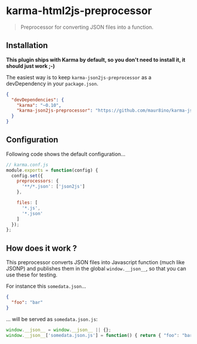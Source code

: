# karma-html2js-preprocessor

> Preprocessor for converting JSON files into a function.

## Installation

**This plugin ships with Karma by default, so you don't need to install it, it should just work ;-)**

The easiest way is to keep `karma-json2js-preprocessor` as a devDependency in your `package.json`.
```json
{
  "devDependencies": {
    "karma": "~0.10",
    "karma-json2js-preprocessor": "https://github.com/maur8ino/karma-json2js-preprocessor.git"
  }
}
```
## Configuration
Following code shows the default configuration...
```js
// karma.conf.js
module.exports = function(config) {
  config.set({
    preprocessors: {
      '**/*.json': ['json2js']
    },

    files: [
      '*.js',
      '*.json'
    ]
  });
};
```

## How does it work ?

This preprocessor converts JSON files into Javascript function (much like JSONP) and publishes them in the global `window.__json__`, so that you can use these for testing.

For instance this `somedata.json`...
```json
{
  "foo": "bar"
}
```
... will be served as `somedata.json.js`:
```js
window.__json__ = window.__json__ || {};
window.__json__['somedata.json.js'] = function() { return { "foo": "bar"}; };
```
